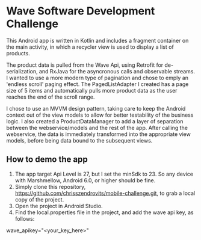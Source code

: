 # Wave Software Development Challenge

This Android app is written in Kotlin and includes a fragment container on the main activity, in which a recycler view is used to display a list of products.

The product data is pulled from the Wave Api, using Retrofit for de-serialization, and RxJava for the asyncronous calls and observable streams. I wanted to use a more modern type of pagination and chose to emply an 'endless scroll' paging effect. The PagedListAdapter I created has a page size of 5 items and automatically pulls more product data as the user reaches the end of the scroll range.

I chose to use an MVVM design pattern, taking care to keep the Android context out of the view models to allow for better testability of the business logic. I also created a ProductDataManager to add a layer of separation between the webservice/models and the rest of the app. After calling the webservice, the data is immediately transformed into the appropriate view models, before being data bound to the subsequent views.

## How to demo the app

1. The app target Api Level is 27, but I set the minSdk to 23. So any device with Marshmellow, Android 6.0, or higher should be fine.
1. Simply clone this repository, https://github.com/chrisszendrovits/mobile-challenge.git, to grab a local copy of the project.
1. Open the project in Android Studio.
1. Find the local.properties file in the project, and add the wave api key, as follows:

wave_apikey="<your_key_here>"
